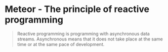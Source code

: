 # Meteor - The principle of reactive programming

> Reactive programming is programming with asynchronous data streams. Asynchronous means that it does not take place at the same time or at the same pace of development.
